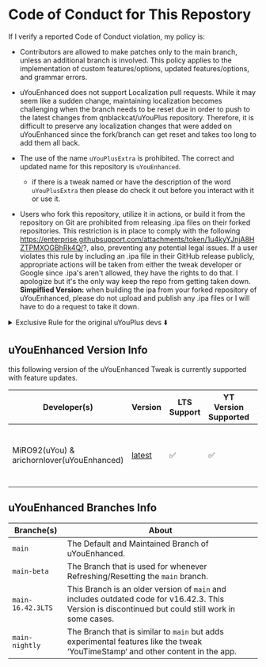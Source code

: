 # Code of Conduct for This Repostory
If I verify a reported Code of Conduct violation, my policy is:

- Contributors are allowed to make patches only to the main branch, unless an additional branch is involved. This policy applies to the implementation of custom features/options, updated features/options, and grammar errors.

- uYouEnhanced does not support Localization pull requests. While it may seem like a sudden change, maintaining localization becomes challenging when the branch needs to be reset due in order to push to the latest changes from qnblackcat/uYouPlus repository. Therefore, it is difficult to preserve any localization changes that were added on uYouEnhanced since the fork/branch can get reset and takes too long to add them all back.

- The use of the name `uYouPlusExtra` is prohibited. The correct and updated name for this repository is `uYouEnhanced`.
  - if there is a tweak named or have the description of the word `uYouPlusExtra` then please do check it out before you interact with it or use it.

- Users who fork this repository, utilize it in actions, or build it from the repository on Git are prohibited from releasing .ipa files on their forked repositories. This restriction is in place to comply with the following https://enterprise.githubsupport.com/attachments/token/1u4kyYJnjA8HZTPMXOGBhRk4Q/?, also, preventing any potential legal issues. If a user violates this rule by including an .ipa file in their GitHub release publicly, appropriate actions will be taken from either the tweak developer or Google since .ipa's aren't allowed, they have the rights to do that. I apologize but it's the only way keep the repo from getting taken down.
**Simpiflied Version:** when building the ipa from your forked repository of uYouEnhanced, please do not upload and publish any .ipa files or I will have to do a request to take it down.

<details>
  <summary>Exclusive Rule for the original uYouPlus devs ⬇️</summary>
- Devs **qnblackcat** and **PoomSmart** are not allowed to use any new or changed code from the uYouEnhanced fork (excludes **AppIconOptionsController.m** & **AppIconOptionsController.h**) unless it is absolutely necessary. Breaking this rule may result in consequences like access revocation. it is strictly forbidden to publicly share or showcase the content of this policy on any social media platforms. This rule is in place to protect any of the rejected features in uYouEnhanced, refering to (LowContrastMode, Hide Shadow Overlay Button, YTHoldForSpeed & etc.)
To prevent conflicts and misunderstandings related to donations, all users should use code from the uYouEnhanced fork responsibly and honor the permissions and restrictions provided by the project administrators and tweak developers. Failure to do so may result in access revocation.
</details>

## uYouEnhanced Version Info

this following version of the uYouEnhanced Tweak is currently supported with feature updates.

| Developer(s) | Version | LTS Support | YT Version Supported | App Stability | uYou Functionality | uYouEnhanced Functionality |
|  - | - | - | - | - | - | - |
| MiRO92(uYou) & arichornlover(uYouEnhanced) | [latest](https://github.com/arichornlover/uYouEnhanced/releases/latest) | ✅ | ✅ | Stable | Fully functional | Change App Icon isn't functional, Timestamping url isn't functional |


## uYouEnhanced Branches Info
| Branche(s) | About |
|  - | - |
| `main` | The Default and Maintained Branch of uYouEnhanced. |
| `main-beta` | The Branch that is used for whenever Refreshing/Resetting the `main` branch. |
| `main-16.42.3LTS` | This Branch is an older version of `main` and includes outdated code for v16.42.3. This Version is discontinued but could still work in some cases. |
| `main-nightly` | The Branch that is similar to `main` but adds experimental features like the tweak ‘YouTimeStamp‘ and other content in the app. |
